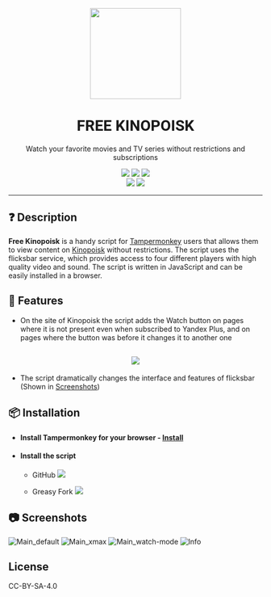 <link href="https://fonts.googleapis.com/css2?family=Roboto:wght@700&display=swap" rel="stylesheet">

<p align='center'>
    <img src='https://i.imgur.com/8tIrTZC.png' style='width: 180px'>
    <h1 align='center' style='display: block; margin-top: 35px; font-size: 30px; font-family: "Roboto", sans-serif;'>FREE KINOPOISK</h1>
    <p align='center'>Watch your favorite movies and TV series without restrictions and subscriptions</p>
</p>

<p align='center'>
  <a href='https://github.com/ecXbe/Free-Kinopoisk/blob/main/README.en.md'><img src='https://img.shields.io/badge/readme-English-darkblue?style=for-the-badge'></a>
  <a href='https://github.com/ecXbe/Free-Kinopoisk/commits/main/Free%20kinopoisk.user.js'><img src="https://img.shields.io/badge/dynamic/json?query=version&url=https%3A%2F%2Fraw.githubusercontent.com%2FecXbe%2FFree-Kinopoisk%2Fmain%2Fconfig.json&label=version&color=%2314b8b8&style=for-the-badge"></a>
  <a href='https://github.com/ecXbe/Free-Kinopoisk/blob/main/README.md'><img src='https://img.shields.io/badge/readme-Russian-darkred?style=for-the-badge'></a>
  <br>
  <a href='https://greasyfork.org/ru/scripts/461423-free-kinopoisk'><img src='https://img.shields.io/greasyfork/dt/461423?style=flat-square&label=Downloads&color=lightpink'></a>
  <a href='https://t.me/Free_kinopoisk_by_ezX'><img src='https://img.shields.io/badge/Telegram-Channel-lightblue?style=flat-square&logo=telegram'></a>
</p>

---

## ❓ Description

**Free Kinopoisk** is a handy script for [Tampermonkey](https://www.tampermonkey.net/) users that allows them to view content on [Kinopoisk](https://www.kinopoisk.ru) without restrictions. The script uses the flicksbar service, which provides access to four different players with high quality video and sound. The script is written in JavaScript and can be easily installed in a browser.

## 🦾 Features

- On the site of Kinopoisk the script adds the Watch button on pages where it is not present even when subscribed to Yandex Plus, and on pages where the button was before it changes it to another one

<h2 align='center'>
    <img src='https://i.imgur.com/l0Im2RM.png'>
</h2>

- The script dramatically changes the interface and features of flicksbar (Shown in <a href='#-screenshots'>Screenshots</a>)

## 📦 Installation

- #### Install Tampermonkey for your browser - [Install](https://www.tampermonkey.net/index.php?locale=ru)
   
- #### Install the script
  - GitHub
    <a href='https://github.com/ecXbe/cps/raw/main/Free%20kinopoisk.user.js'>
      <img src='https://img.shields.io/badge/%D0%A3%D1%81%D1%82%D0%B0%D0%BD%D0%BE%D0%B2%D0%B8%D1%82%D1%8C-darkblue'>
    </a>
    
  - Greasy Fork
    <a href='https://greasyfork.org/ru/scripts/461423-free-kinopoisk'>
      <img src='https://img.shields.io/badge/%D0%A3%D1%81%D1%82%D0%B0%D0%BD%D0%BE%D0%B2%D0%B8%D1%82%D1%8C-blue'>
    </a>

## 📷 Screenshots

![Main_default](https://i.imgur.com/xuRwOi2.png)
![Main_xmax](https://i.imgur.com/MSxTxUV.png)
![Main_watch-mode](https://i.imgur.com/EuTF4Qs.png)
![Info](https://i.imgur.com/Swsa2oP.png)

## License

CC-BY-SA-4.0